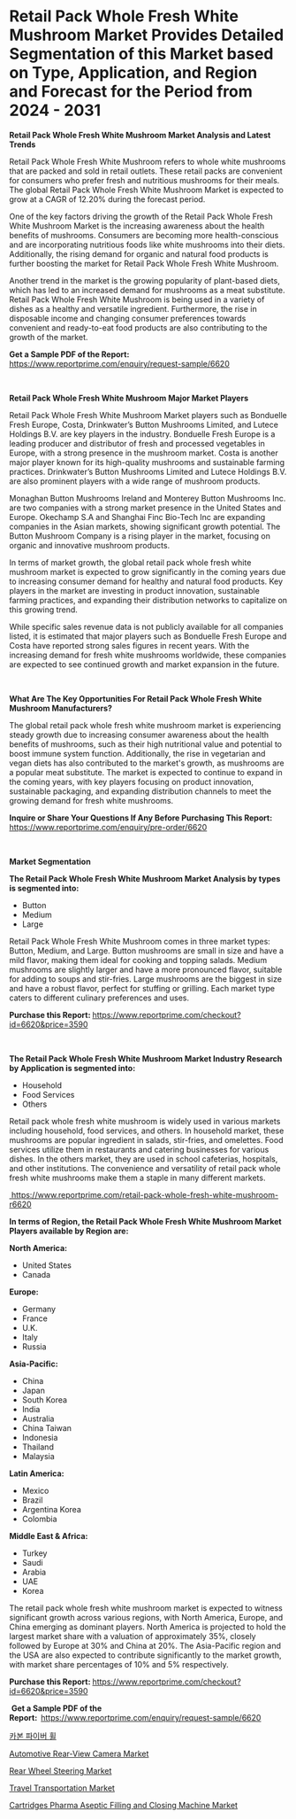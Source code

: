 <p><h1>Retail Pack Whole Fresh White Mushroom Market Provides Detailed Segmentation of this Market based on Type, Application, and Region and Forecast for the Period from 2024 - 2031</h1></p><p><strong>Retail Pack Whole Fresh White Mushroom Market Analysis and Latest Trends</strong></p>
<p><p>Retail Pack Whole Fresh White Mushroom refers to whole white mushrooms that are packed and sold in retail outlets. These retail packs are convenient for consumers who prefer fresh and nutritious mushrooms for their meals. The global Retail Pack Whole Fresh White Mushroom Market is expected to grow at a CAGR of 12.20% during the forecast period.</p><p>One of the key factors driving the growth of the Retail Pack Whole Fresh White Mushroom Market is the increasing awareness about the health benefits of mushrooms. Consumers are becoming more health-conscious and are incorporating nutritious foods like white mushrooms into their diets. Additionally, the rising demand for organic and natural food products is further boosting the market for Retail Pack Whole Fresh White Mushroom.</p><p>Another trend in the market is the growing popularity of plant-based diets, which has led to an increased demand for mushrooms as a meat substitute. Retail Pack Whole Fresh White Mushroom is being used in a variety of dishes as a healthy and versatile ingredient. Furthermore, the rise in disposable income and changing consumer preferences towards convenient and ready-to-eat food products are also contributing to the growth of the market.</p></p>
<p><strong>Get a Sample PDF of the Report:&nbsp;</strong> <a href="https://www.reportprime.com/enquiry/request-sample/6620">https://www.reportprime.com/enquiry/request-sample/6620</a></p>
<p>&nbsp;</p>
<p><strong>Retail Pack Whole Fresh White Mushroom Major Market Players</strong></p>
<p><p>Retail Pack Whole Fresh White Mushroom Market players such as Bonduelle Fresh Europe, Costa, Drinkwater’s Button Mushrooms Limited, and Lutece Holdings B.V. are key players in the industry. Bonduelle Fresh Europe is a leading producer and distributor of fresh and processed vegetables in Europe, with a strong presence in the mushroom market. Costa is another major player known for its high-quality mushrooms and sustainable farming practices. Drinkwater’s Button Mushrooms Limited and Lutece Holdings B.V. are also prominent players with a wide range of mushroom products.</p><p>Monaghan Button Mushrooms Ireland and Monterey Button Mushrooms Inc. are two companies with a strong market presence in the United States and Europe. Okechamp S.A and Shanghai Finc Bio-Tech Inc are expanding companies in the Asian markets, showing significant growth potential. The Button Mushroom Company is a rising player in the market, focusing on organic and innovative mushroom products.</p><p>In terms of market growth, the global retail pack whole fresh white mushroom market is expected to grow significantly in the coming years due to increasing consumer demand for healthy and natural food products. Key players in the market are investing in product innovation, sustainable farming practices, and expanding their distribution networks to capitalize on this growing trend.</p><p>While specific sales revenue data is not publicly available for all companies listed, it is estimated that major players such as Bonduelle Fresh Europe and Costa have reported strong sales figures in recent years. With the increasing demand for fresh white mushrooms worldwide, these companies are expected to see continued growth and market expansion in the future.</p></p>
<p>&nbsp;</p>
<p><strong>What Are The Key Opportunities For Retail Pack Whole Fresh White Mushroom Manufacturers?</strong></p>
<p><p>The global retail pack whole fresh white mushroom market is experiencing steady growth due to increasing consumer awareness about the health benefits of mushrooms, such as their high nutritional value and potential to boost immune system function. Additionally, the rise in vegetarian and vegan diets has also contributed to the market's growth, as mushrooms are a popular meat substitute. The market is expected to continue to expand in the coming years, with key players focusing on product innovation, sustainable packaging, and expanding distribution channels to meet the growing demand for fresh white mushrooms.</p></p>
<p><strong>Inquire or Share Your Questions If Any Before Purchasing This Report:</strong> <a href="https://www.reportprime.com/enquiry/pre-order/6620">https://www.reportprime.com/enquiry/pre-order/6620</a></p>
<p>&nbsp;</p>
<p><strong>Market Segmentation</strong></p>
<p><strong>The Retail Pack Whole Fresh White Mushroom Market Analysis by types is segmented into:</strong></p>
<p><ul><li>Button</li><li>Medium</li><li>Large</li></ul></p>
<p><p>Retail Pack Whole Fresh White Mushroom comes in three market types: Button, Medium, and Large. Button mushrooms are small in size and have a mild flavor, making them ideal for cooking and topping salads. Medium mushrooms are slightly larger and have a more pronounced flavor, suitable for adding to soups and stir-fries. Large mushrooms are the biggest in size and have a robust flavor, perfect for stuffing or grilling. Each market type caters to different culinary preferences and uses.</p></p>
<p><strong>Purchase this Report:&nbsp;</strong><a href="https://www.reportprime.com/checkout?id=6620&price=3590">https://www.reportprime.com/checkout?id=6620&price=3590</a></p>
<p>&nbsp;</p>
<p><strong>The Retail Pack Whole Fresh White Mushroom Market Industry Research by Application is segmented into:</strong></p>
<p><ul><li>Household</li><li>Food Services</li><li>Others</li></ul></p>
<p><p>Retail pack whole fresh white mushroom is widely used in various markets including household, food services, and others. In household market, these mushrooms are popular ingredient in salads, stir-fries, and omelettes. Food services utilize them in restaurants and catering businesses for various dishes. In the others market, they are used in school cafeterias, hospitals, and other institutions. The convenience and versatility of retail pack whole fresh white mushrooms make them a staple in many different markets.</p></p>
<p><a href="https://www.reportprime.com/retail-pack-whole-fresh-white-mushroom-r6620">&nbsp;https://www.reportprime.com/retail-pack-whole-fresh-white-mushroom-r6620</a></p>
<p><strong>In terms of Region, the Retail Pack Whole Fresh White Mushroom Market Players available by Region are:</strong></p>
<p>
    <p> <strong> North America: </strong>
        <ul>
            <li>United States</li>
            <li>Canada</li>
        </ul>
        </p> 
    <p> <strong> Europe: </strong>
        <ul>
            <li>Germany</li>
            <li>France</li>
            <li>U.K.</li>
            <li>Italy</li>
            <li>Russia</li>
        </ul>
        </p> 
    <p> <strong> Asia-Pacific: </strong>
        <ul>
            <li>China</li>
            <li>Japan</li>
            <li>South Korea</li>
            <li>India</li>
            <li>Australia</li>
            <li>China Taiwan</li>
            <li>Indonesia</li>
            <li>Thailand</li>
            <li>Malaysia</li>
        </ul>
        </p> 
    <p> <strong> Latin America: </strong>
        <ul>
            <li>Mexico</li>
            <li>Brazil</li>
            <li>Argentina Korea</li>
            <li>Colombia</li>
        </ul>
        </p> 
    <p> <strong> Middle East & Africa: </strong>
        <ul>
            <li>Turkey</li>
            <li>Saudi</li>
            <li>Arabia</li>
            <li>UAE</li>
            <li>Korea</li>
        </ul>
    </p>
    </p>
<p><p>The retail pack whole fresh white mushroom market is expected to witness significant growth across various regions, with North America, Europe, and China emerging as dominant players. North America is projected to hold the largest market share with a valuation of approximately 35%, closely followed by Europe at 30% and China at 20%. The Asia-Pacific region and the USA are also expected to contribute significantly to the market growth, with market share percentages of 10% and 5% respectively.</p></p>
<p><strong>Purchase this Report: </strong><a href="https://www.reportprime.com/checkout?id=6620&price=3590">https://www.reportprime.com/checkout?id=6620&price=3590</a></p>
<p>&nbsp;<strong>Get a Sample PDF of the Report:&nbsp;&nbsp;</strong><a href="https://www.reportprime.com/enquiry/request-sample/6620">https://www.reportprime.com/enquiry/request-sample/6620</a></p>
<p><strong></strong></p>
<p><p><a href="https://medium.com/@xiomaraborjasd6/%EA%B8%80%EB%A1%9C%EB%B2%8C-%ED%83%84%EC%86%8C-%EC%84%AC%EC%9C%A0-%EB%B0%94%ED%80%B4-%EC%82%B0%EC%97%85-%EC%97%B0%EA%B5%AC-%EB%B3%B4%EA%B3%A0%EC%84%9C-%EA%B2%BD%EC%9F%81-%ED%92%8D%EA%B2%BD-%EC%8B%9C%EC%9E%A5-%EA%B7%9C%EB%AA%A8-%EC%A7%80%EC%97%AD-%EC%83%81%ED%83%9C-%EB%B0%8F-%EC%A0%84%EB%A7%9D-%EC%98%88%EC%B8%A1-2024-2031-7d1ec1c3d662">카본 파이버 휠</a></p><p><a href="https://medium.com/@daveblock38/automotive-rear-view-camera-market-size-growth-trends-statistics-forecasts-2024-2031-112cf385f254">Automotive Rear-View Camera Market</a></p><p><a href="https://medium.com/@daveblock38/global-rear-wheel-steering-industry-types-applications-market-players-regional-growth-analysis-88153e0f6a0b">Rear Wheel Steering Market</a></p><p><a href="https://issuu.com/reportprime-2/docs/travel-transportation-market-size-2030.pptx">Travel Transportation Market</a></p><p><a href="https://issuu.com/reportprime-2/docs/cartridges-pharma-aseptic-filling-and-closing-mach">Cartridges Pharma Aseptic Filling and Closing Machine Market</a></p></p>